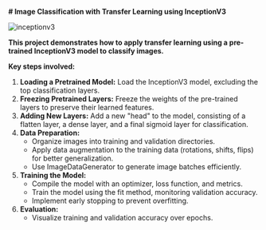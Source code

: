  **# Image Classification with Transfer Learning using InceptionV3**

![inceptionv3](https://github.com/MostafaAhmed98/Deep_Learning_Projects/assets/90983988/10394e92-3b82-4b20-aa2f-13fbae1ac72c)

**This project demonstrates how to apply transfer learning using a pre-trained InceptionV3 model to classify images.**

**Key steps involved:**

1. **Loading a Pretrained Model:** Load the InceptionV3 model, excluding the top classification layers.
2. **Freezing Pretrained Layers:** Freeze the weights of the pre-trained layers to preserve their learned features.
3. **Adding New Layers:** Add a new "head" to the model, consisting of a flatten layer, a dense layer, and a final sigmoid layer for classification.
4. **Data Preparation:**
    - Organize images into training and validation directories.
    - Apply data augmentation to the training data (rotations, shifts, flips) for better generalization.
    - Use ImageDataGenerator to generate image batches efficiently.
5. **Training the Model:**
    - Compile the model with an optimizer, loss function, and metrics.
    - Train the model using the fit method, monitoring validation accuracy.
    - Implement early stopping to prevent overfitting.
6. **Evaluation:**
    - Visualize training and validation accuracy over epochs.
